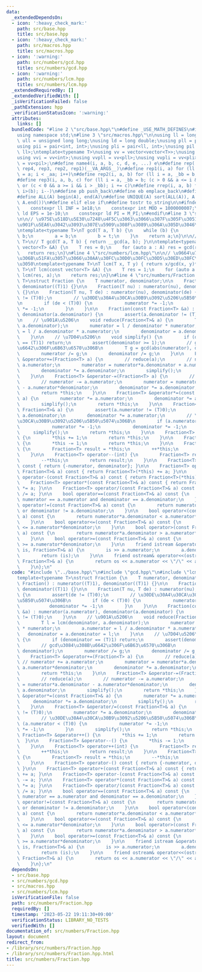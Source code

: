 ```yaml
---
data:
  _extendedDependsOn:
  - icon: ':heavy_check_mark:'
    path: src/base.hpp
    title: src/base.hpp
  - icon: ':heavy_check_mark:'
    path: src/macros.hpp
    title: src/macros.hpp
  - icon: ':warning:'
    path: src/numbers/gcd.hpp
    title: src/numbers/gcd.hpp
  - icon: ':warning:'
    path: src/numbers/lcm.hpp
    title: src/numbers/lcm.hpp
  _extendedRequiredBy: []
  _extendedVerifiedWith: []
  _isVerificationFailed: false
  _pathExtension: hpp
  _verificationStatusIcon: ':warning:'
  attributes:
    links: []
  bundledCode: "#line 2 \"src/base.hpp\"\n#define _USE_MATH_DEFINES\n#include <bits/stdc++.h>\n\
    using namespace std;\n#line 3 \"src/macros.hpp\"\n\nusing ll = long long;\nusing\
    \ ull = unsigned long long;\nusing ld = long double;\nusing pll = pair<ll, ll>;\n\
    using pii = pair<int, int>;\nusing pli = pair<ll, int>;\nusing pil = pair<int,\
    \ ll>;\ntemplate<typename T>\nusing vv = vector<vector<T>>;\nusing vvl = vv<ll>;\n\
    using vvi = vv<int>;\nusing vvpll = vv<pll>;\nusing vvpli = vv<pli>;\nusing vvpil\
    \ = vv<pil>;\n#define name4(i, a, b, c, d, e, ...) e\n#define rep(...) name4(__VA_ARGS__,\
    \ rep4, rep3, rep2, rep1)(__VA_ARGS__)\n#define rep1(i, a) for (ll i = 0, _aa\
    \ = a; i < _aa; i++)\n#define rep2(i, a, b) for (ll i = a, _bb = b; i < _bb; i++)\n\
    #define rep3(i, a, b, c) for (ll i = a, _bb = b; (c > 0 && a <= i && i < _bb)\
    \ or (c < 0 && a >= i && i > _bb); i += c)\n#define rrep(i, a, b) for (ll i=(a);\
    \ i>(b); i--)\n#define pb push_back\n#define eb emplace_back\n#define mkp make_pair\n\
    #define ALL(A) begin(A), end(A)\n#define UNIQUE(A) sort(ALL(A)), A.erase(unique(ALL(A)),\
    \ A.end())\n#define elif else if\n#define tostr to_string\n\n#ifndef CONSTANTS\n\
    \    constexpr ll INF = 1e18;\n    constexpr int MOD = 1000000007;\n    constexpr\
    \ ld EPS = 1e-10;\n    constexpr ld PI = M_PI;\n#endif\n#line 3 \"src/numbers/gcd.hpp\"\
    \n\n// \u975E\u518D\u5E30\u7248\u4F5C\u3063\u3066\u307F\u305F\u3051\u3069\u3001\
    \u901F\u5EA6\u3042\u3093\u307E\u5909\u308F\u3089\u306A\u305D\u3046\u2026\u3002\
    \ntemplate<typename T>\nT gcd(T a, T b) {\n    while (b) {\n        T t = a %\
    \ b;\n        a = b;\n        b = t;\n    }\n    return a;\n}\n\n// template<typename\
    \ T>\n// T gcd(T a, T b) { return __gcd(a, b); }\n\ntemplate<typename T>\nT gcd(const\
    \ vector<T> &A) {\n    T res = 0;\n    for (auto a : A) res = gcd(res, a);\n \
    \   return res;\n}\n#line 4 \"src/numbers/lcm.hpp\"\n\n// \u9664\u7B97\u3092\u524D\
    \u306B\u51FA\u3057\u3066\u30AA\u30FC\u30D0\u30FC\u30D5\u30ED\u30FC\u3092\u9632\
    \u3050\ntemplate<typename T>\nT lcm(T x, T y) { return x/gcd(x, y)*y; }\n\ntemplate<typename\
    \ T>\nT lcm(const vector<T> &A) {\n    T res = 1;\n    for (auto a : A) res =\
    \ lcm(res, a);\n    return res;\n}\n#line 4 \"src/numbers/Fraction.hpp\"\n\ntemplate<typename\
    \ T>\nstruct Fraction {\n    T numerator, denominator;\n\n    Fraction() : numerator((T)1),\
    \ denominator((T)1) {}\n\n    Fraction(T nu) : numerator(nu), denominator((T)1)\
    \ {}\n\n    Fraction(T nu, T de) : numerator(nu), denominator(de) {\n        assert(de\
    \ != (T)0);\n        // \u30DE\u30A4\u30CA\u30B9\u3092\u5206\u5B50\u5074\u306B\
    \n        if (de < (T)0) {\n            numerator *= -1;\n            denominator\
    \ *= -1;\n        }\n    }\n\n    Fraction(const Fraction<T> &a) : numerator(a.numerator),\
    \ denominator(a.denominator) {\n        assert(a.denominator != (T)0);\n    }\n\
    \n    // \u901A\u5206\n    void reduce(Fraction<T>& a) {\n        T l = lcm(denominator,\
    \ a.denominator);\n        numerator = l / denominator * numerator;\n        a.numerator\
    \ = l / a.denominator * a.numerator;\n        denominator = a.denominator = l;\n\
    \    }\n\n    // \u7D04\u5206\n    void simplify() {\n        if (denominator\
    \ == (T)1) return;\n        assert(denominator >= 1);\n        // gcd\u3084\u308B\
    \u6642\u306F\u6B63\u6570\u306B\n        T g = gcd(abs(numerator), denominator);\n\
    \        numerator /= g;\n        denominator /= g;\n    }\n\n    Fraction<T>\
    \ &operator+=(Fraction<T> a) {\n        // reduce(a);\n        // numerator +=\
    \ a.numerator;\n        numerator = numerator*a.denominator + a.numerator*denominator;\n\
    \        denominator *= a.denominator;\n        simplify();\n        return *this;\n\
    \    }\n\n    Fraction<T> &operator-=(Fraction<T> a) {\n        // reduce(a);\n\
    \        // numerator -= a.numerator;\n        numerator = numerator*a.denominator\
    \ - a.numerator*denominator;\n        denominator *= a.denominator;\n        simplify();\n\
    \        return *this;\n    }\n\n    Fraction<T> &operator*=(const Fraction<T>&\
    \ a) {\n        numerator *= a.numerator;\n        denominator *= a.denominator;\n\
    \        simplify();\n        return *this;\n    }\n\n    Fraction<T> &operator/=(const\
    \ Fraction<T>& a) {\n        assert(a.numerator != (T)0);\n        numerator *=\
    \ a.denominator;\n        denominator *= a.numerator;\n        // \u30DE\u30A4\
    \u30CA\u30B9\u3092\u5206\u5B50\u5074\u306B\n        if (a.numerator < (T)0) {\n\
    \            numerator *= -1;\n            denominator *= -1;\n        }\n   \
    \     simplify();\n        return *this;\n    }\n\n    Fraction<T> &operator++()\
    \ {\n        *this += 1;\n        return *this;\n    }\n\n    Fraction<T> &operator--()\
    \ {\n        *this -= 1;\n        return *this;\n    }\n\n    Fraction<T> operator++(int)\
    \ {\n        Fraction<T> result = *this;\n        ++*this;\n        return result;\n\
    \    }\n\n    Fraction<T> operator--(int) {\n        Fraction<T> result = *this;\n\
    \        --*this;\n        return result;\n    }\n\n    Fraction<T> operator-()\
    \ const { return {-numerator, denominator}; }\n\n    Fraction<T> operator+(const\
    \ Fraction<T>& a) const { return Fraction<T>(*this) += a; }\n\n    Fraction<T>\
    \ operator-(const Fraction<T>& a) const { return Fraction<T>(*this) -= a; }\n\n\
    \    Fraction<T> operator*(const Fraction<T>& a) const { return Fraction<T>(*this)\
    \ *= a; }\n\n    Fraction<T> operator/(const Fraction<T>& a) const { return Fraction<T>(*this)\
    \ /= a; }\n\n    bool operator==(const Fraction<T>& a) const {\n        return\
    \ numerator == a.numerator and denominator == a.denominator;\n    }\n\n    bool\
    \ operator!=(const Fraction<T>& a) const {\n        return numerator != a.numerator\
    \ or denominator != a.denominator;\n    }\n\n    bool operator<(const Fraction<T>&\
    \ a) const {\n        return numerator*a.denominator < a.numerator*denominator;\n\
    \    }\n\n    bool operator<=(const Fraction<T>& a) const {\n        return numerator*a.denominator\
    \ <= a.numerator*denominator;\n    }\n\n    bool operator>(const Fraction<T>&\
    \ a) const {\n        return numerator*a.denominator > a.numerator*denominator;\n\
    \    }\n\n    bool operator>=(const Fraction<T>& a) const {\n        return numerator*a.denominator\
    \ >= a.numerator*denominator;\n    }\n\n    friend istream &operator>>(istream&\
    \ is, Fraction<T>& a) {\n        is >> a.numerator;\n        a.denominator = 1;\n\
    \        return (is);\n    }\n\n    friend ostream& operator<<(ostream& os, const\
    \ Fraction<T>& a) {\n        return os << a.numerator << \"/\" << a.denominator;\n\
    \    }\n};\n"
  code: "#include \"../base.hpp\"\n#include \"gcd.hpp\"\n#include \"lcm.hpp\"\n\n\
    template<typename T>\nstruct Fraction {\n    T numerator, denominator;\n\n   \
    \ Fraction() : numerator((T)1), denominator((T)1) {}\n\n    Fraction(T nu) : numerator(nu),\
    \ denominator((T)1) {}\n\n    Fraction(T nu, T de) : numerator(nu), denominator(de)\
    \ {\n        assert(de != (T)0);\n        // \u30DE\u30A4\u30CA\u30B9\u3092\u5206\
    \u5B50\u5074\u306B\n        if (de < (T)0) {\n            numerator *= -1;\n \
    \           denominator *= -1;\n        }\n    }\n\n    Fraction(const Fraction<T>\
    \ &a) : numerator(a.numerator), denominator(a.denominator) {\n        assert(a.denominator\
    \ != (T)0);\n    }\n\n    // \u901A\u5206\n    void reduce(Fraction<T>& a) {\n\
    \        T l = lcm(denominator, a.denominator);\n        numerator = l / denominator\
    \ * numerator;\n        a.numerator = l / a.denominator * a.numerator;\n     \
    \   denominator = a.denominator = l;\n    }\n\n    // \u7D04\u5206\n    void simplify()\
    \ {\n        if (denominator == (T)1) return;\n        assert(denominator >= 1);\n\
    \        // gcd\u3084\u308B\u6642\u306F\u6B63\u6570\u306B\n        T g = gcd(abs(numerator),\
    \ denominator);\n        numerator /= g;\n        denominator /= g;\n    }\n\n\
    \    Fraction<T> &operator+=(Fraction<T> a) {\n        // reduce(a);\n       \
    \ // numerator += a.numerator;\n        numerator = numerator*a.denominator +\
    \ a.numerator*denominator;\n        denominator *= a.denominator;\n        simplify();\n\
    \        return *this;\n    }\n\n    Fraction<T> &operator-=(Fraction<T> a) {\n\
    \        // reduce(a);\n        // numerator -= a.numerator;\n        numerator\
    \ = numerator*a.denominator - a.numerator*denominator;\n        denominator *=\
    \ a.denominator;\n        simplify();\n        return *this;\n    }\n\n    Fraction<T>\
    \ &operator*=(const Fraction<T>& a) {\n        numerator *= a.numerator;\n   \
    \     denominator *= a.denominator;\n        simplify();\n        return *this;\n\
    \    }\n\n    Fraction<T> &operator/=(const Fraction<T>& a) {\n        assert(a.numerator\
    \ != (T)0);\n        numerator *= a.denominator;\n        denominator *= a.numerator;\n\
    \        // \u30DE\u30A4\u30CA\u30B9\u3092\u5206\u5B50\u5074\u306B\n        if\
    \ (a.numerator < (T)0) {\n            numerator *= -1;\n            denominator\
    \ *= -1;\n        }\n        simplify();\n        return *this;\n    }\n\n   \
    \ Fraction<T> &operator++() {\n        *this += 1;\n        return *this;\n  \
    \  }\n\n    Fraction<T> &operator--() {\n        *this -= 1;\n        return *this;\n\
    \    }\n\n    Fraction<T> operator++(int) {\n        Fraction<T> result = *this;\n\
    \        ++*this;\n        return result;\n    }\n\n    Fraction<T> operator--(int)\
    \ {\n        Fraction<T> result = *this;\n        --*this;\n        return result;\n\
    \    }\n\n    Fraction<T> operator-() const { return {-numerator, denominator};\
    \ }\n\n    Fraction<T> operator+(const Fraction<T>& a) const { return Fraction<T>(*this)\
    \ += a; }\n\n    Fraction<T> operator-(const Fraction<T>& a) const { return Fraction<T>(*this)\
    \ -= a; }\n\n    Fraction<T> operator*(const Fraction<T>& a) const { return Fraction<T>(*this)\
    \ *= a; }\n\n    Fraction<T> operator/(const Fraction<T>& a) const { return Fraction<T>(*this)\
    \ /= a; }\n\n    bool operator==(const Fraction<T>& a) const {\n        return\
    \ numerator == a.numerator and denominator == a.denominator;\n    }\n\n    bool\
    \ operator!=(const Fraction<T>& a) const {\n        return numerator != a.numerator\
    \ or denominator != a.denominator;\n    }\n\n    bool operator<(const Fraction<T>&\
    \ a) const {\n        return numerator*a.denominator < a.numerator*denominator;\n\
    \    }\n\n    bool operator<=(const Fraction<T>& a) const {\n        return numerator*a.denominator\
    \ <= a.numerator*denominator;\n    }\n\n    bool operator>(const Fraction<T>&\
    \ a) const {\n        return numerator*a.denominator > a.numerator*denominator;\n\
    \    }\n\n    bool operator>=(const Fraction<T>& a) const {\n        return numerator*a.denominator\
    \ >= a.numerator*denominator;\n    }\n\n    friend istream &operator>>(istream&\
    \ is, Fraction<T>& a) {\n        is >> a.numerator;\n        a.denominator = 1;\n\
    \        return (is);\n    }\n\n    friend ostream& operator<<(ostream& os, const\
    \ Fraction<T>& a) {\n        return os << a.numerator << \"/\" << a.denominator;\n\
    \    }\n};\n"
  dependsOn:
  - src/base.hpp
  - src/numbers/gcd.hpp
  - src/macros.hpp
  - src/numbers/lcm.hpp
  isVerificationFile: false
  path: src/numbers/Fraction.hpp
  requiredBy: []
  timestamp: '2023-05-22 19:11:30+09:00'
  verificationStatus: LIBRARY_NO_TESTS
  verifiedWith: []
documentation_of: src/numbers/Fraction.hpp
layout: document
redirect_from:
- /library/src/numbers/Fraction.hpp
- /library/src/numbers/Fraction.hpp.html
title: src/numbers/Fraction.hpp
---
```

